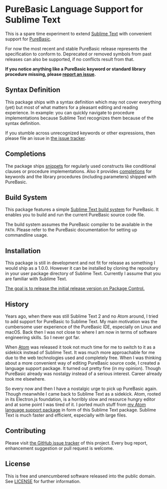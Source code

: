 # PureBasic Language Support for Sublime Text

This is a spare time experiment to extend [Sublime Text](https://www.sublimetext.com) with convenient support for [PureBasic](https://www.purebasic.com).

For now the most recent and stable PureBasic release represents the specification to conform to.
Deprecated or removed symbols from past releases can also be supported, if no conflicts result from that.

**If you notice anything like a PureBasic keyword or standard library procedure missing, please [report an issue](https://github.com/peterthomashorn/purebasic-language-for-sublime-text/issues).**

## Syntax Definition

This package ships with a syntax definition which may not cover everything (yet) but most of what matters for a pleasant editing and reading experience.
In example: you can quickly navigate to procedure implementations because Sublime Text recognizes them because of the syntax definition.

If you stumble across unrecognized keywords or other expressions, then please file an issue in [the issue tracker](https://github.com/peterthomashorn/purebasic-language-for-sublime-text/issues).

## Completions

The package ships [snippets](https://www.sublimetext.com/docs/completions.html) for regularly used constructs like conditional clauses or procedure implementations.
Also it provides [completions](https://www.sublimetext.com/docs/completions.html) for keywords and the library procedures (including parameters) shipped with PureBasic.

## Build System

This package features a simple [Sublime Text build system](https://www.sublimetext.com/docs/build_systems.html) for PureBasic.
It enables you to build and run the current PureBasic source code file.

The build system assumes the PureBasic compiler to be available in the `PATH`.
Please refer to the PureBasic documentation for setting up commandline usage.

## Installation

This package is still in development and not fit for release as something I would ship as a 1.0.0.
However it can be installed by cloning the repository in your user package directory of Sublime Text.
Currently I assume that you are familiar with Sublime Text.

[The goal is to release the initial release version on Package Control.](https://github.com/peterthomashorn/purebasic-language-for-sublime-text/issues/3)

## History

Years ago, when there was still Sublime Text 2 and no Atom around, I tried to add support for PureBasic to Sublime Text.
My main motivation was the cumbersome user experience of the PureBasic IDE, especially on Linux and macOS.
Back then I was not close to where I am now in terms of software engineering skills. So I never got far.

When [Atom](https://atom.io) was released it took not much time for me to switch to it as a sidekick instead of Sublime Text.
It was much more approachable for me due to the web technologies used and completely free.
When I was thinking about a more convenient way of editing PureBasic source code, I created a language support package.
It turned out pretty fine (in my opinion). Though PureBasic already was nostalgy instead of a serious interest.
Career already took me elsewhere.

So every now and then I have a nostalgic urge to pick up PureBasic again. Though meanwhile I came back to Sublime Text as a sidekick.
Atom, rooted in its Electron.js foundation, is a horribly slow and resource hungry editor and at some point I was tired of it.
I ported much stuff from [my Atom language support package](https://github.com/peterthomashorn/language-purebasic) in form of this Sublime Text package.
Sublime Text is much faster and efficient, especially with large files.

## Contributing

Please visit [the GitHub issue tracker](https://github.com/peterthomashorn/purebasic-language-for-sublime-text/issues) of this project.
Every bug report, enhancement suggestion or pull request is welcome.

## License

This is free and unencumbered software released into the public domain.
See [LICENSE](LICENSE) for further information.